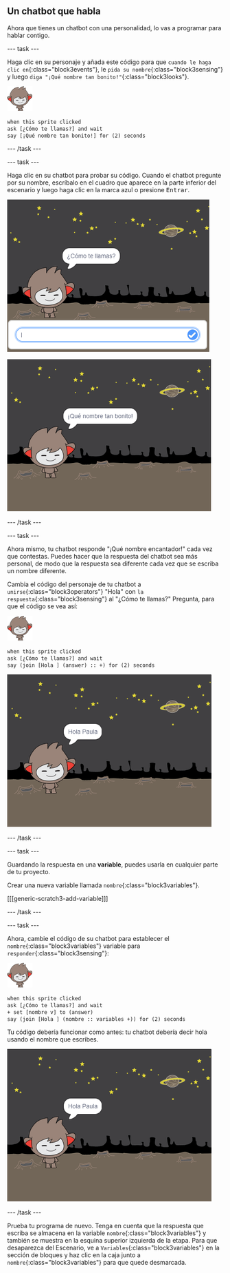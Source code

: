 ## Un chatbot que habla

Ahora que tienes un chatbot con una personalidad, lo vas a programar para hablar contigo.

--- task ---

Haga clic en su personaje y añada este código para que `cuando le haga clic en`{:class="block3events"}, le `pida su nombre`{:class="block3sensing"} y luego `diga "¡Qué nombre tan bonito!"`{:class="block3looks"}.

![nano sprite](images/nano-sprite.png)

```blocks3
when this sprite clicked
ask [¿Cómo te llamas?] and wait
say [¡Qué nombre tan bonito!] for (2) seconds
```

--- /task ---

--- task ---

Haga clic en su chatbot para probar su código. Cuando el chatbot pregunte por su nombre, escríbalo en el cuadro que aparece en la parte inferior del escenario y luego haga clic en la marca azul o presione <kbd>Entrar</kbd>.

![Probando una respuesta del ChatBot](images/chatbot-ask-test1.png)

![Probando una respuesta del ChatBot](images/chatbot-ask-test2.png)

--- /task ---

--- task ---

Ahora mismo, tu chatbot responde "¡Qué nombre encantador!" cada vez que contestas. Puedes hacer que la respuesta del chatbot sea más personal, de modo que la respuesta sea diferente cada vez que se escriba un nombre diferente.

Cambia el código del personaje de tu chatbot a `unirse`{:class="block3operators"} "Hola" con `la respuesta`{:class="block3sensing"} al "¿Cómo te llamas?" Pregunta, para que el código se vea así:

![nano sprite](images/nano-sprite.png)

```blocks3
when this sprite clicked
ask [¿Cómo te llamas?] and wait
say (join [Hola ] (answer) :: +) for (2) seconds
```

![Probando una respuesta personalizada](images/chatbot-answer-test.png)

--- /task ---

--- task ---

Guardando la respuesta en una **variable**, puedes usarla en cualquier parte de tu proyecto.

Crear una nueva variable llamada `nombre`{:class="block3variables"}.

[[[generic-scratch3-add-variable]]]

--- /task ---

--- task ---

Ahora, cambie el código de su chatbot para establecer el `nombre`{:class="block3variables"} variable para `responder`{:class="block3sensing"}:

![nano sprite](images/nano-sprite.png)

```blocks3
when this sprite clicked
ask [¿Cómo te llamas?] and wait
+ set [nombre v] to (answer)
say (join [Hola ] (nombre :: variables +)) for (2) seconds
```

Tu código debería funcionar como antes: tu chatbot debería decir hola usando el nombre que escribes.

![Probando una respuesta personalizada](images/chatbot-answer-test.png)

--- /task ---

Prueba tu programa de nuevo. Tenga en cuenta que la respuesta que escriba se almacena en la variable `nombre`{:class="block3variables"} y también se muestra en la esquina superior izquierda de la etapa. Para que desaparezca del Escenario, ve a `Variables`{:class="block3variables"} en la sección de bloques y haz clic en la caja junto a `nombre`{:class="block3variables"} para que quede desmarcada.